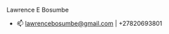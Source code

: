 Lawrence E Bosumbe
- 📫 lawrencebosumbe@gmail.com | +27820693801

<!---
lawrencebosumbe/lawrencebosumbe is a ✨ special ✨ repository because its `README.md` (this file) appears on your GitHub profile.
You can click the Preview link to take a look at your changes.
--->  
